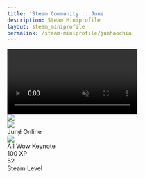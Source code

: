 ```yaml
---
title: 'Steam Community :: June'
description: Steam Miniprofile
layout: steam_miniprofile
permalink: /steam-miniprofile/junhaochia
---
```

<div class="miniprofile_container">
	<!-- Background -->
	<div class="miniprofile_nameplatecontainer">
		<video class="miniprofile_nameplate" playsinline="" autoplay="" muted="" loop="">
			<source src="https://cdn.akamai.steamstatic.com/steamcommunity/public/images/items/570/f9e16cabdadbff85067517ffab58be0e47448dd0.webm" type="video/webm">
		</video>
	</div>
	<div class="miniprofile_playersection text_shadow">
		<!-- Player avatar/name stuff -->
		<div class="playersection_avatar_frame">
			<img src="https://cdn.akamai.steamstatic.com/steamcommunity/public/images/items/570/c6a479fae8979bc9c1a02378e488e3ce06b52cb1.png">
		</div>
		<div class="playersection_avatar border_color_online">
			<img src="https://cdn.akamai.steamstatic.com/steamcommunity/public/images/avatars/44/4401816c6bb737d30df3dae5fc94143146cd3c6c_full.jpg">
		</div>
		<div class="player_content">
			<span class="persona online">Junɇ</span>
			<span class="friend_status_online">Online</span>
		</div>
	</div>
	<div class="miniprofile_detailssection miniprofile_backdropblur not_in_game miniprofile_backdrop">
		<div class="miniprofile_featuredcontainer">
			<img src="https://cdn.akamai.steamstatic.com/steamcommunity/public/images/items/354290/c3d2be06ef154a37684e42790f752c4a03cdb0da.png" class="badge_icon">
			<div class="description">
				<div class="name">All Wow Keynote</div>
				<div class="xp">100 XP</div>
			</div>
		</div>
		<div class="miniprofile_featuredcontainer">
			<div class="friendPlayerLevel lvl_50">
				<span class="friendPlayerLevelNum">52</span>
			</div>
			<div class="description">
				<div class="name">Steam Level</div>
			</div>
		</div>
	</div>
</div>